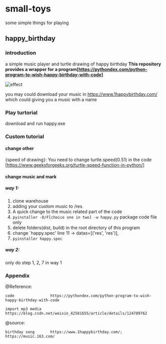 # small-toys

some simple things for playing

## happy_birthday

### introduction

a simple music player and turtle drawing of happy birthday
**This repository provides a wrapper for a program[https://pythondex.com/python-program-to-wish-happy-birthday-with-code]**

![effect](https://s2.loli.net/2022/05/18/OKczTYmHoiwdbrG.png)

you may could download your music in https://www.1happybirthday.com/ which could giving you a music with a name

### Play turtorial

download and run happy.exe

### Custom tutorial

#### change other

{speed of drawing}: You need to change turtle.speed(0.51) in the code      [https://www.geeksforgeeks.org/turtle-speed-function-in-python/]



#### change music and mark

##### way 1: 
1. clone warehouse
2. adding your custom music to /res
3. A quick change to the music related part of the code
4. `pyinstaller -D/F[choice one in two] -w happy.py`  package code file only
5. delete folders(dist, build) in the root directory of this program
6. change `happy.spec' line 11 -> datas=[('res', 'res')],
7. `pyinstaller happy.spec`

##### way 2:
only do step 1, 2, 7 in way 1

### Appendix

@Reference:

    code                https://pythondex.com/python-program-to-wish-happy-birthday-with-code
    
    import mp3 media    https://blog.csdn.net/weixin_42581655/article/details/124789762
    
@source:

    birthday song       https://www.1happybirthday.com/; https://music.163.com/
